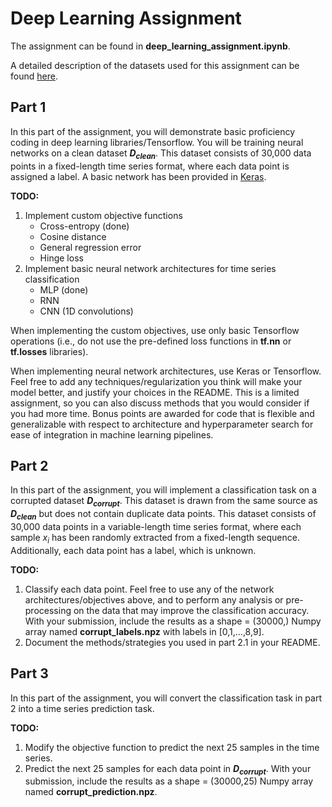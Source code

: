 # Deep Learning Assignment

The assignment can be found in **deep_learning_assignment.ipynb**. 

A detailed description of the datasets used for this assignment can be found [here](https://github.com/droicelabs/interview-assignments/blob/master/docs/DATASET.md).

## Part 1

In this part of the assignment, you will demonstrate basic proficiency coding in deep learning libraries/Tensorflow. 
You will be training neural networks on a clean dataset **_D<sub>clean</sub>_**. 
This dataset consists of 30,000 data points in a fixed-length time series format, where each data point is assigned a label. 
A basic network has been provided in [Keras](https://keras.io/). 

**TODO:**
1. Implement custom objective functions
   - Cross-entropy (done)
   - Cosine distance
   - General regression error
   - Hinge loss
2. Implement basic neural network architectures for time series classification
   - MLP (done)
   - RNN 
   - CNN (1D convolutions)

When implementing the custom objectives, use only basic Tensorflow operations (i.e., do not use the pre-defined loss functions in **tf.nn** or **tf.losses** libraries).

When implementing neural network architectures, use Keras or Tensorflow. Feel free to add any techniques/regularization you think will make your model better, and justify your choices in the README. This is a limited assignment, so you can also discuss methods that you would consider if you had more time. Bonus points are awarded for code that is flexible and generalizable with respect to architecture and hyperparameter search for ease of integration in machine learning pipelines. 

## Part 2

In this part of the assignment, you will implement a classification task on a corrupted dataset **_D<sub>corrupt</sub>_**. 
This dataset is drawn from the same source as **_D<sub>clean</sub>_** but does not contain duplicate data points. 
This dataset consists of 30,000 data points in a variable-length time series format, where each sample *x<sub>i</sub>* has been randomly extracted from a fixed-length sequence.
Additionally, each data point has a label, which is unknown. 

**TODO:**
1. Classify each data point. Feel free to use any of the network architectures/objectives above, and to perform any analysis or pre-processing on the data that may improve the classification accuracy. With your submission, include the results as a shape = (30000,) Numpy array named **corrupt_labels.npz** with labels in [0,1,...,8,9]. 
2. Document the methods/strategies you used in part 2.1 in your README.

## Part 3

In this part of the assignment, you will convert the classification task in part 2 into a time series prediction task. 

**TODO:**
1. Modify the objective function to predict the next 25 samples in the time series. 
2. Predict the next 25 samples for each data point in **_D<sub>corrupt</sub>_**. With your submission, include the results as a shape = (30000,25) Numpy array named **corrupt_prediction.npz**. 
